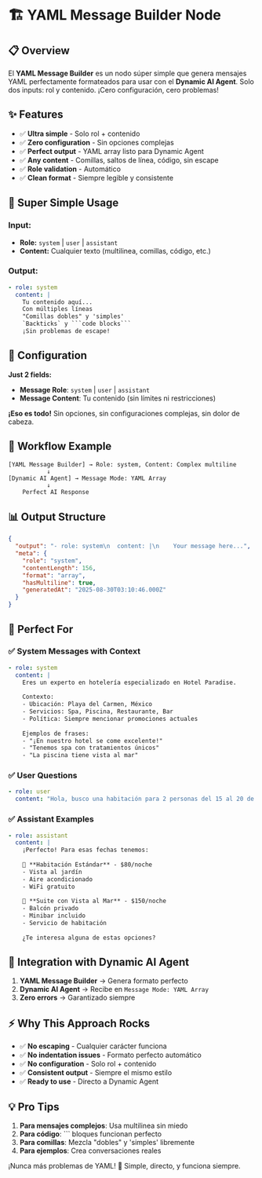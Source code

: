 # 🏗️ YAML Message Builder Node

## 📋 **Overview**
El **YAML Message Builder** es un nodo súper simple que genera mensajes YAML perfectamente formateados para usar con el **Dynamic AI Agent**. Solo dos inputs: rol y contenido. ¡Cero configuración, cero problemas!

## ✨ **Features**
- ✅ **Ultra simple** - Solo rol + contenido
- ✅ **Zero configuration** - Sin opciones complejas
- ✅ **Perfect output** - YAML array listo para Dynamic Agent
- ✅ **Any content** - Comillas, saltos de línea, código, sin escape
- ✅ **Role validation** - Automático
- ✅ **Clean format** - Siempre legible y consistente

## 🎯 **Super Simple Usage**

### **Input:**
- **Role:** `system` | `user` | `assistant`
- **Content:** Cualquier texto (multilinea, comillas, código, etc.)

### **Output:**
```yaml
- role: system
  content: |
    Tu contenido aquí...
    Con múltiples líneas
    "Comillas dobles" y 'simples'
    `Backticks` y ```code blocks```
    ¡Sin problemas de escape!
```

## 🔧 **Configuration**

**Just 2 fields:**
- **Message Role**: `system` | `user` | `assistant`  
- **Message Content**: Tu contenido (sin límites ni restricciones)

**¡Eso es todo!** Sin opciones, sin configuraciones complejas, sin dolor de cabeza.

## 🚀 **Workflow Example**

```
[YAML Message Builder] → Role: system, Content: Complex multiline
           ↓
[Dynamic AI Agent] → Message Mode: YAML Array
           ↓
    Perfect AI Response
```

## 📊 **Output Structure**

```json
{
  "output": "- role: system\n  content: |\n    Your message here...",
  "meta": {
    "role": "system",
    "contentLength": 156,
    "format": "array",
    "hasMultiline": true,
    "generatedAt": "2025-08-30T03:10:46.000Z"
  }
}
```

## 🎯 **Perfect For**

### **✅ System Messages with Context**
```yaml
- role: system
  content: |
    Eres un experto en hotelería especializado en Hotel Paradise.
    
    Contexto:
    - Ubicación: Playa del Carmen, México
    - Servicios: Spa, Piscina, Restaurante, Bar
    - Política: Siempre mencionar promociones actuales
    
    Ejemplos de frases:
    - "¡En nuestro hotel se come excelente!"
    - "Tenemos spa con tratamientos únicos"
    - "La piscina tiene vista al mar"
```

### **✅ User Questions**
```yaml
- role: user
  content: "Hola, busco una habitación para 2 personas del 15 al 20 de marzo. ¿Qué opciones tienen?"
```

### **✅ Assistant Examples**
```yaml
- role: assistant
  content: |
    ¡Perfecto! Para esas fechas tenemos:
    
    🏨 **Habitación Estándar** - $80/noche
    - Vista al jardín
    - Aire acondicionado
    - WiFi gratuito
    
    🌟 **Suite con Vista al Mar** - $150/noche
    - Balcón privado
    - Minibar incluido
    - Servicio de habitación
    
    ¿Te interesa alguna de estas opciones?
```

## 🔗 **Integration with Dynamic AI Agent**

1. **YAML Message Builder** → Genera formato perfecto 
2. **Dynamic AI Agent** → Recibe en `Message Mode: YAML Array`
3. **Zero errors** → Garantizado siempre

## ⚡ **Why This Approach Rocks**

- ✅ **No escaping** - Cualquier carácter funciona
- ✅ **No indentation issues** - Formato perfecto automático
- ✅ **No configuration** - Solo rol + contenido
- ✅ **Consistent output** - Siempre el mismo estilo
- ✅ **Ready to use** - Directo a Dynamic Agent

## 💡 **Pro Tips**

1. **Para mensajes complejos**: Usa multilinea sin miedo
2. **Para código**: ``` bloques funcionan perfecto
3. **Para comillas**: Mezcla "dobles" y 'simples' libremente
4. **Para ejemplos**: Crea conversaciones reales

¡Nunca más problemas de YAML! 🎉 Simple, directo, y funciona siempre.
